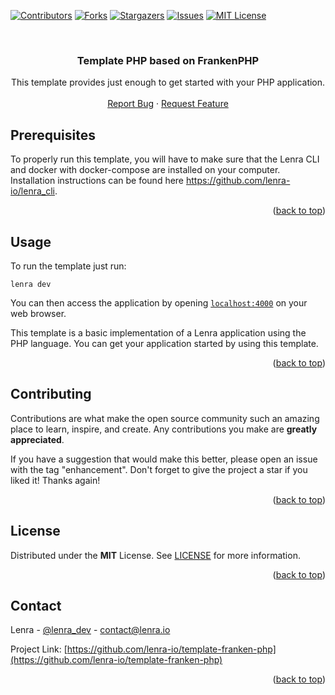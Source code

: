 <div id="top"></div>
<!--
*** This README was created with https://github.com/othneildrew/Best-README-Template
-->



<!-- PROJECT SHIELDS -->
[![Contributors][contributors-shield]][contributors-url]
[![Forks][forks-shield]][forks-url]
[![Stargazers][stars-shield]][stars-url]
[![Issues][issues-shield]][issues-url]
[![MIT License][license-shield]][license-url]



<!-- PROJECT LOGO -->
<br />
<div align="center">

<h3 align="center">Template PHP based on FrankenPHP</h3>

  <p align="center">
    This template provides just enough to get started with your PHP application.
    <br />
    <br />
    <a href="https://github.com/lenra-io/template-franken-php/issues">Report Bug</a>
    ·
    <a href="https://github.com/lenra-io/template-franken-php/issues">Request Feature</a>
  </p>
</div>




<!-- GETTING STARTED -->

## Prerequisites

To properly run this template, you will have to make sure that the Lenra CLI and docker with docker-compose are installed on your computer.
Installation instructions can be found here https://github.com/lenra-io/lenra_cli.

<p align="right">(<a href="#top">back to top</a>)</p>


<!-- USAGE EXAMPLES -->
## Usage

To run the template just run:
```console
lenra dev
```

You can then access the application by opening [`localhost:4000`](http://localhost:4000) on your web browser. 

This template is a basic implementation of a Lenra application using the PHP language. You can get your application started by using this template.

<p align="right">(<a href="#top">back to top</a>)</p>


<!-- CONTRIBUTING -->
## Contributing

Contributions are what make the open source community such an amazing place to learn, inspire, and create. Any contributions you make are **greatly appreciated**.

If you have a suggestion that would make this better, please open an issue with the tag "enhancement".
Don't forget to give the project a star if you liked it! Thanks again!

<p align="right">(<a href="#top">back to top</a>)</p>



<!-- LICENSE -->
## License

Distributed under the **MIT** License. See [LICENSE](./LICENSE) for more information.

<p align="right">(<a href="#top">back to top</a>)</p>



<!-- CONTACT -->
## Contact

Lenra - [@lenra_dev](https://twitter.com/lenra_dev) - contact@lenra.io

Project Link: [https://github.com/lenra-io/template-franken-php](https://github.com/lenra-io/template-franken-php)

<p align="right">(<a href="#top">back to top</a>)</p>


<!-- MARKDOWN LINKS & IMAGES -->
<!-- https://www.markdownguide.org/basic-syntax/#reference-style-links -->
[contributors-shield]: https://img.shields.io/github/contributors/lenra-io/template-franken-php.svg?style=for-the-badge
[contributors-url]: https://github.com/lenra-io/template-franken-php/graphs/contributors
[forks-shield]: https://img.shields.io/github/forks/lenra-io/template-franken-php.svg?style=for-the-badge
[forks-url]: https://github.com/lenra-io/template-franken-php/network/members
[stars-shield]: https://img.shields.io/github/stars/lenra-io/template-franken-php.svg?style=for-the-badge
[stars-url]: https://github.com/lenra-io/template-franken-php/stargazers
[issues-shield]: https://img.shields.io/github/issues/lenra-io/template-franken-php.svg?style=for-the-badge
[issues-url]: https://github.com/lenra-io/template-franken-php/issues
[license-shield]: https://img.shields.io/github/license/lenra-io/template-franken-php.svg?style=for-the-badge
[license-url]: https://github.com/lenra-io/template-franken-php/blob/master/LICENSE
